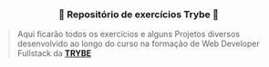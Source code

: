 
<h3 align="center">🚀 Repositório de exercícios Trybe 💚</h3>

>Aqui ficarão todos os exercícios e alguns Projetos diversos desenvolvido ao longo do curso na formação de Web Developer Fullstack da [**TRYBE**](https://www.betrybe.com)
